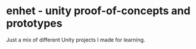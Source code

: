 # enhet - unity proof-of-concepts and prototypes
Just a mix of different Unity projects I made for learning.
